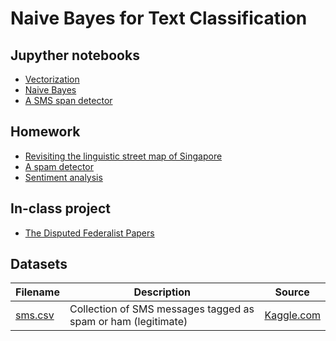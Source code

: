 # Naive Bayes for Text Classification

## Jupyther notebooks

- [Vectorization]()
- [Naive Bayes]()
- [A SMS span detector]()
 

## Homework 
- [Revisiting the linguistic street map of Singapore]()
- [A spam detector]()
- [Sentiment analysis]()

## In-class project 
- [The Disputed Federalist Papers]()

## Datasets

Filename | Description |  Source
--- | --- |  --- 
[sms.csv]() | Collection of SMS messages tagged as spam or ham (legitimate) | [Kaggle.com](https://www.kaggle.com/uciml/sms-spam-collection-dataset)

